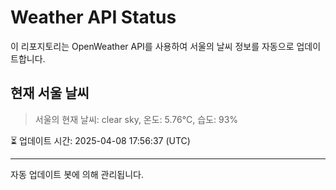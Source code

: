 
# Weather API Status

이 리포지토리는 OpenWeather API를 사용하여 서울의 날씨 정보를 자동으로 업데이트합니다.

## 현재 서울 날씨
> 서울의 현재 날씨: clear sky, 온도: 5.76°C, 습도: 93%

⏳ 업데이트 시간: 2025-04-08 17:56:37 (UTC)

---
자동 업데이트 봇에 의해 관리됩니다.
